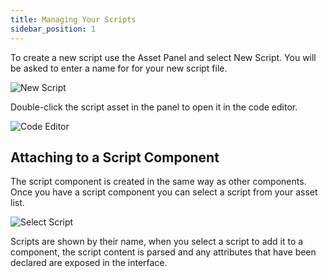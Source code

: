 ```yaml
---
title: Managing Your Scripts
sidebar_position: 1
---
```


To create a new script use the Asset Panel and select New Script. You will be asked to enter a name for for your new script file.

![New Script](/img/user-manual/scripting/new-script.png)

Double-click the script asset in the panel to open it in the code editor.

![Code Editor](/img/user-manual/scripting/code-editor-new-script.png)

## Attaching to a Script Component

The script component is created in the same way as other components. Once you have a script component you can select a script from your asset list.

![Select Script](/img/user-manual/scripting/select-script.png)

Scripts are shown by their name, when you select a script to add it to a component, the script content is parsed and any attributes that have been declared are exposed in the interface.
